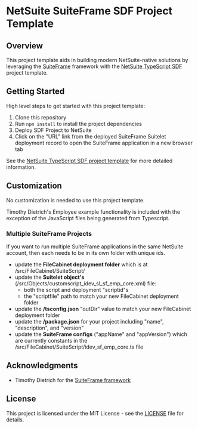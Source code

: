 # NetSuite SuiteFrame SDF Project Template

## Overview

This project template aids in building modern NetSuite-native solutions by leveraging the [SuiteFrame](https://timdietrich.me/blog/netsuite-suiteframe/) framework with the [NetSuite TypeScript SDF](https://github.com/mattplant/NetSuite-SuiteFrame-SDF) project template.

## Getting Started

High level steps to get started with this project template:

1. Clone this repository
2. Run `npm install` to install the project dependencies
3. Deploy SDF Project to NetSuite
4. Click on the "URL" link from the deployed SuiteFrame Suitelet deployment record to open the SuiteFrame application in a new browser tab

See the [NetSuite TypeScript SDF project template](https://github.com/mattplant/NetSuite-TypeScript-SDF) for more detailed information.

## Customization

No customization is needed to use this project template.

Timothy Dietrich's Employee example functionality is included with the exception of the JavaScript files being generated from Typescript.

### Multiple SuiteFrame Projects

If you want to run multiple SuiteFrame applications in the same NetSuite account, then each needs to be in its own folder with unique ids.

- update the **FileCabinet deployment folder** which is at /src/FileCabinet/SuiteScript/
- update the **Suitelet object's** (/src/Objects/customscript_idev_sl_sf_emp_core.xml) file:
  - both the script and deployment "scriptid"s
  - the "scriptfile" path to match your new FileCabinet deployment folder
- update the **/tsconfig.json** "outDir" value to match your new FileCabinet deployment folder
- update the **/package.json** for your project including "name", "description", and "version"
- update the **SuiteFrame configs** ("appName" and "appVersion") which are currently constants in the /src/FileCabinet/SuiteScript/idev_sf_emp_core.ts file

## Acknowledgments

- Timothy Dietrich for the [SuiteFrame framework](https://timdietrich.me/blog/netsuite-suiteframe/)

## License

This project is licensed under the MIT License - see the [LICENSE](LICENSE) file for details.
